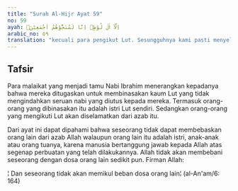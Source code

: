 ```yaml
---
title: "Surah Al-Hijr Ayat 59"
no: 59
ayah: اِلَّآ اٰلَ لُوْطٍۗ اِنَّا لَمُنَجُّوْهُمْ اَجْمَعِيْنَۙ
arabic_no: ٥٩
translation: "kecuali para pengikut Lut. Sesungguhnya kami pasti menyelamatkan mereka semuanya,"
---
```


## Tafsir

Para malaikat yang menjadi tamu Nabi Ibrahim menerangkan kepadanya bahwa mereka ditugaskan untuk membinasakan kaum Lut yang tidak mengindahkan seruan nabi yang diutus kepada mereka. Termasuk orang-orang yang dibinasakan itu adalah istri Lut sendiri. Sedangkan orang-orang yang mengikuti Lut akan diselamatkan dari azab itu.

Dari ayat ini dapat dipahami bahwa seseorang tidak dapat membebaskan orang lain dari azab Allah walaupun orang lain itu adalah istri, anak-anak atau orang tuanya, karena manusia bertanggung jawab kepada Allah atas segenap perbuatan yang telah dilakukannya. Allah tidak akan membebani seseorang dengan dosa orang lain sedikit pun. Firman Allah:

¦ Dan seseorang tidak akan memikul beban dosa orang lain¦ (al-An'am/6: 164)